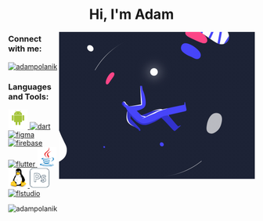 <html lang="en">
<body>

  <h1 align="center">Hi, I'm Adam</h1>

  <!-- Right-aligned image of animation -->
  <img align="right" alt="Coding" width="400" src="https://raw.githubusercontent.com/AdamPolanik/AdamPolanik/main/Space%20Explorer.gif">

  <!-- Section for contact link -->
  <h3 align="left">Connect with me:</h3>
  <p align="left">
    <a href="https://linkedin.com/in/adam-polanik-547609251" target="_blank" rel="noopener noreferrer">
      <img align="center" src="https://raw.githubusercontent.com/rahuldkjain/github-profile-readme-generator/master/src/images/icons/Social/linked-in-alt.svg" alt="adampolanik" height="30" width="40" />
    </a>
  </p>

  <!-- Section for languages and tools -->
  <h3 align="left">Languages and Tools:</h3>
  <p align="left">
    <a href="https://developer.android.com" target="_blank" rel="noopener noreferrer">
      <img src="https://raw.githubusercontent.com/devicons/devicon/master/icons/android/android-original-wordmark.svg" alt="android" width="40" height="40" />
    </a>
    <a href="https://dart.dev" target="_blank" rel="noopener noreferrer">
      <img src="https://www.vectorlogo.zone/logos/dartlang/dartlang-icon.svg" alt="dart" width="40" height="40" />
    </a>
    <a href="https://www.figma.com/" target="_blank" rel="noopener noreferrer">
      <img src="https://www.vectorlogo.zone/logos/figma/figma-icon.svg" alt="figma" width="40" height="40" />
    </a>
    <a href="https://firebase.google.com/" target="_blank" rel="noopener noreferrer">
      <img src="https://www.vectorlogo.zone/logos/firebase/firebase-icon.svg" alt="firebase" width="40" height="40" />
    </a>
    <a href="https://flutter.dev" target="_blank" rel="noopener noreferrer">
      <img src="https://www.vectorlogo.zone/logos/flutterio/flutterio-icon.svg" alt="flutter" width="40" height="40" />
    </a>
    <a href="https://www.java.com" target="_blank" rel="noopener noreferrer">
      <img src="https://raw.githubusercontent.com/devicons/devicon/master/icons/java/java-original.svg" alt="java" width="40" height="40" />
    </a>
    <a href="https://www.linux.org/" target="_blank" rel="noopener noreferrer">
      <img src="https://raw.githubusercontent.com/devicons/devicon/master/icons/linux/linux-original.svg" alt="linux" width="40" height="40" />
    </a>
    <a href="https://www.photoshop.com/en" target="_blank" rel="noopener noreferrer">
      <img src="https://raw.githubusercontent.com/devicons/devicon/master/icons/photoshop/photoshop-line.svg" alt="photoshop" width="40" height="40" />
    </a>
    <a href="https://www.image-line.com/" target="_blank" rel="noopener noreferrer">
      <img src="https://www.nicepng.com/png/full/125-1259519_fl-studio-12-logo-fl-studio-logo-png.png" alt="flstudio" width="30" height="40" />
    </a>
  </p>

  <!-- GitHub stats -->
  <p>
    <img align="left" src="https://github-readme-stats.vercel.app/api/top-langs?username=adampolanik&hide=html,scss,stylus,blade,jupyter%20notebook,python,css,shell,batchfile,dockerfile,typescript&theme=transparent&show_icons=true" alt="adampolanik" />
  </p>

</body>
</html>
